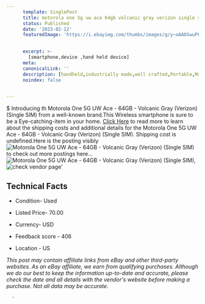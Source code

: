 ```yaml
---
      template: SinglePost
      title: motorola one 5g uw ace 64gb volcanic gray verizon single sim 
      status: Published
      date: '2023-02-12'
      featuredImage: 'https://i.ebayimg.com/thumbs/images/g/y~oAAOSwuPFjwFwC/s-l225.jpg'
       

      excerpt: >-
        [smartphone,device ,hand held device]
      meta:
      canonicalLink: ''
      description: [handheld,industrially made,well crafted,Portable,Mobile,Compact,Convenient,Lightweight,Maneuverable,Man-portable,Miniature,Carriable,Hand-held,Light,Holdable,Transportable,Mobile device,Pocket-sized,On-the-go,Wireless,Cordless,Compact size,Convenient size, smartphone,device ,hand held device]
      noindex: false
      

---
```

$
      Introducing th Motorola One 5G UW Ace - 64GB - Volcanic Gray (Verizon) (Single SIM) from a well-known brand.This Wireless smartphone is sure to be a Eye-catching-item in your home. [Click Here](https://www.ebay.com/itm/266090926417?hash=item3df4415151%3Ag%3Ay%7EoAAOSwuPFjwFwC&mkevt=1&mkcid=1&mkrid=711-53200-19255-0&campid=%253CePNCampaignId%253E&customid=%253CreferenceId%253E&toolid=10049) to read more to learn about the shipping costs and additional details for the Motorola One 5G UW Ace - 64GB - Volcanic Gray (Verizon) (Single SIM). Shipping cost is undefined.Here is the posting visibly ![Motorola One 5G UW Ace - 64GB - Volcanic Gray (Verizon) (Single SIM)](https://i.ebayimg.com/thumbs/images/g/y~oAAOSwuPFjwFwC/s-l225.jpg) to check out more postings here... ![Motorola One 5G UW Ace - 64GB - Volcanic Gray (Verizon) (Single SIM)](https://i.ebayimg.com/images/g/y~oAAOSwuPFjwFwC/s-l1600.jpg), ![check vendor page](https://origin-galleryplus.ebayimg.com/ws/web/266090926417_2_0_1/225x225.jpg,https://origin-galleryplus.ebayimg.com/ws/web/266090926417_3_0_1/225x225.jpg)'

      

 ## Technical Facts 



     
      

 - Condition- Used 


      

 - Listed Price- 70.00 


      

 - Currency- USD 


      

 - Feedback score - 406 


      

 - Location - US 


      
      

 *_This post may contain affiliate links from eBay and other third-party websites. As an eBay affiliate, we earn from qualifying purchases. Although we do our best to keep the information up-to-date and accurate, please check the date and all details with the vendor's website before making a purchase. Not all data may be accurate._*




      -
